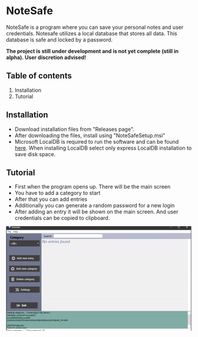 # NoteSafe
NoteSafe is a program where you can save your personal notes and user credentials. Notesafe utilizes a local database that stores all data. This database is safe and locked by a password.

**The project is still under development and is not yet complete (still in alpha). User discretion advised!**

## Table of contents
1. Installation
2. Tutorial

## Installation
- Download installation files from "Releases page". 
- After downloading the files, install using "NoteSafeSetup.msi"
- Microsoft LocalDB is required to run the software and can be found [here](https://go.microsoft.com/fwlink/?LinkID=866658).
  When installing LocalDB select only express LocalDB installation to save disk space.

## Tutorial
- First when the program opens up. There will be the main screen
- You have to add a category to start
- After that you can add entries
- Additionally you can generate a random password for a new login
- After adding an entry it will be shown on the main screen. And user credentials can be copied to clipboard.

<img src='images/tutorial.gif' width=620>
